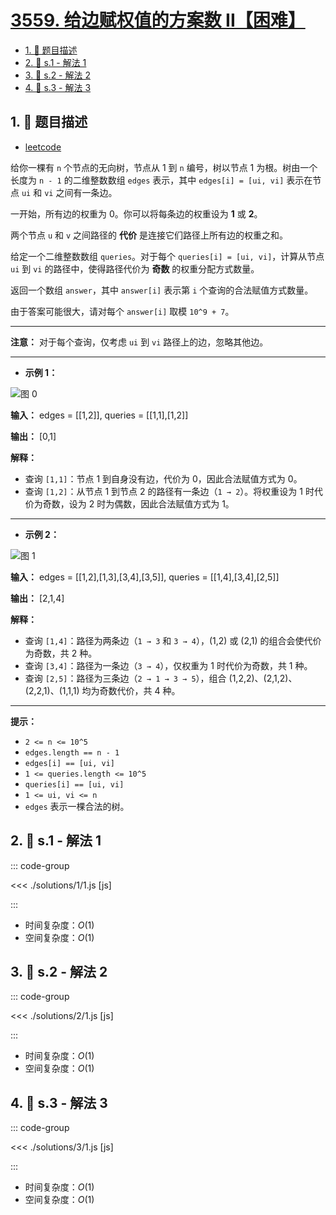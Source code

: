 # [3559. 给边赋权值的方案数 II【困难】](https://github.com/tnotesjs/TNotes.leetcode/tree/main/notes/3559.%20%E7%BB%99%E8%BE%B9%E8%B5%8B%E6%9D%83%E5%80%BC%E7%9A%84%E6%96%B9%E6%A1%88%E6%95%B0%20II%E3%80%90%E5%9B%B0%E9%9A%BE%E3%80%91)

<!-- region:toc -->

- [1. 📝 题目描述](#1--题目描述)
- [2. 🎯 s.1 - 解法 1](#2--s1---解法-1)
- [3. 🎯 s.2 - 解法 2](#3--s2---解法-2)
- [4. 🎯 s.3 - 解法 3](#4--s3---解法-3)

<!-- endregion:toc -->

## 1. 📝 题目描述

- [leetcode](https://leetcode.cn/problems/number-of-ways-to-assign-edge-weights-ii/)

给你一棵有 `n` 个节点的无向树，节点从 1 到 `n` 编号，树以节点 1 为根。树由一个长度为 `n - 1` 的二维整数数组 `edges` 表示，其中 `edges[i] = [ui, vi]` 表示在节点 `ui` 和 `vi` 之间有一条边。

一开始，所有边的权重为 0。你可以将每条边的权重设为 **1** 或 **2**。

两个节点 `u` 和 `v` 之间路径的 **代价** 是连接它们路径上所有边的权重之和。

给定一个二维整数数组 `queries`。对于每个 `queries[i] = [ui, vi]`，计算从节点 `ui` 到 `vi` 的路径中，使得路径代价为 **奇数** 的权重分配方式数量。

返回一个数组 `answer`，其中 `answer[i]` 表示第 `i` 个查询的合法赋值方式数量。

由于答案可能很大，请对每个 `answer[i]` 取模 `10^9 + 7`。

---

**注意：** 对于每个查询，仅考虑 `ui` 到 `vi` 路径上的边，忽略其他边。

---

- **示例 1：**

![图 0](https://cdn.jsdelivr.net/gh/tnotesjs/imgs@main/2025-09-29-23-18-21.png)

**输入：** edges = [[1,2]], queries = [[1,1],[1,2]]

**输出：** [0,1]

**解释：**

- 查询 `[1,1]`：节点 1 到自身没有边，代价为 0，因此合法赋值方式为 0。
- 查询 `[1,2]`：从节点 1 到节点 2 的路径有一条边（`1 → 2`）。将权重设为 1 时代价为奇数，设为 2 时为偶数，因此合法赋值方式为 1。

---

- **示例 2：**

![图 1](https://cdn.jsdelivr.net/gh/tnotesjs/imgs@main/2025-09-29-23-18-37.png)

**输入：** edges = [[1,2],[1,3],[3,4],[3,5]], queries = [[1,4],[3,4],[2,5]]

**输出：** [2,1,4]

**解释：**

- 查询 `[1,4]`：路径为两条边（`1 → 3` 和 `3 → 4`），(1,2) 或 (2,1) 的组合会使代价为奇数，共 2 种。
- 查询 `[3,4]`：路径为一条边（`3 → 4`），仅权重为 1 时代价为奇数，共 1 种。
- 查询 `[2,5]`：路径为三条边（`2 → 1 → 3 → 5`），组合 (1,2,2)、(2,1,2)、(2,2,1)、(1,1,1) 均为奇数代价，共 4 种。

---

**提示：**

- `2 <= n <= 10^5`
- `edges.length == n - 1`
- `edges[i] == [ui, vi]`
- `1 <= queries.length <= 10^5`
- `queries[i] == [ui, vi]`
- `1 <= ui, vi <= n`
- `edges` 表示一棵合法的树。

## 2. 🎯 s.1 - 解法 1

::: code-group

<<< ./solutions/1/1.js [js]

:::

- 时间复杂度：$O(1)$
- 空间复杂度：$O(1)$

## 3. 🎯 s.2 - 解法 2

::: code-group

<<< ./solutions/2/1.js [js]

:::

- 时间复杂度：$O(1)$
- 空间复杂度：$O(1)$

## 4. 🎯 s.3 - 解法 3

::: code-group

<<< ./solutions/3/1.js [js]

:::

- 时间复杂度：$O(1)$
- 空间复杂度：$O(1)$
